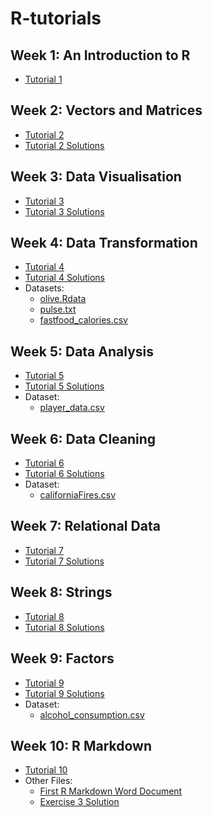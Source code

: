 # R-tutorials

## Week 1: An Introduction to R
- [Tutorial 1](https://github.com/kellya72/R-tutorials/blob/master/Tutorial%201/Tutorial_1.md)

## Week 2: Vectors and Matrices
- [Tutorial 2](https://github.com/kellya72/R-tutorials/blob/master/Tutorial%202/Tutorial_2.md)
- [Tutorial 2 Solutions](https://github.com/kellya72/R-tutorials/blob/master/Tutorial%202/Tutorial_2_Solutions.md)

## Week 3: Data Visualisation
- [Tutorial 3](https://github.com/kellya72/R-tutorials/blob/master/Tutorial%203/Tutorial_3.md)
- [Tutorial 3 Solutions](https://github.com/kellya72/R-tutorials/blob/master/Tutorial%203/Tutorial_3_solutions.md)

## Week 4: Data Transformation
- [Tutorial 4](https://github.com/kellya72/R-tutorials/blob/master/Tutorial%204/Tutorial_4.md)
- [Tutorial 4 Solutions](https://github.com/kellya72/R-tutorials/blob/master/Tutorial%204/Tutorial_4_Solutions.md)
- Datasets:
  - [olive.Rdata](https://github.com/kellya72/R-tutorials/blob/master/Tutorial%204/olive.Rdata)
  - [pulse.txt](https://github.com/kellya72/R-tutorials/blob/master/Tutorial%204/pulse.txt)
  - [fastfood_calories.csv](https://github.com/kellya72/R-tutorials/blob/master/Tutorial%204/fastfood_calories.csv)

## Week 5: Data Analysis
- [Tutorial 5](https://github.com/kellya72/R-tutorials/blob/master/Tutorial%205/Tutorial_5.md)
- [Tutorial 5 Solutions](https://github.com/kellya72/R-tutorials/blob/master/Tutorial%205/Tutorial_5_Solutions.md)
- Dataset:
  - [player_data.csv](https://github.com/kellya72/R-tutorials/blob/master/Tutorial%205/player_data.csv)

## Week 6: Data Cleaning
- [Tutorial 6](https://github.com/kellya72/R-tutorials/blob/master/Tutorial%206/Tutorial_6.md)
- [Tutorial 6 Solutions](https://github.com/kellya72/R-tutorials/blob/master/Tutorial%206/Tutorial_6_Solutions.md)
- Dataset:
  - [californiaFires.csv](https://github.com/kellya72/R-tutorials/blob/master/Tutorial%206/californiaFires.csv)

## Week 7: Relational Data
- [Tutorial 7](https://github.com/kellya72/R-tutorials/blob/master/Tutorial%207/Tutorial_7.md)
- [Tutorial 7 Solutions](https://github.com/kellya72/R-tutorials/blob/master/Tutorial%207/Tutorial_7_Solutions.md)

## Week 8: Strings
- [Tutorial 8](https://github.com/kellya72/R-tutorials/blob/master/Tutorial%208/Tutorial_8.md)
- [Tutorial 8 Solutions](https://github.com/kellya72/R-tutorials/blob/master/Tutorial%208/Tutorial_8_Solutions.md)

## Week 9: Factors
- [Tutorial 9](https://github.com/kellya72/R-tutorials/blob/master/Tutorial%209/Tutorial_9.md)
- [Tutorial 9 Solutions](https://github.com/kellya72/R-tutorials/blob/master/Tutorial%209/Tutorial_9_Solutions.md)
- Dataset:
  - [alcohol_consumption.csv](https://github.com/kellya72/R-tutorials/blob/master/Tutorial%209/alcohol_consumption.csv)

## Week 10: R Markdown
- [Tutorial 10](https://github.com/kellya72/R-tutorials/blob/master/Tutorial%2010/Tutorial_10.Rmd)
- Other Files:
  - [First R Markdown Word Document](https://github.com/kellya72/R-tutorials/blob/master/Tutorial%2010/First_R_Markdown_Word_Document.docx)
  - [Exercise 3 Solution](https://github.com/kellya72/R-tutorials/blob/master/Tutorial%2010/Exercise%203%20Solution.Rmd)


